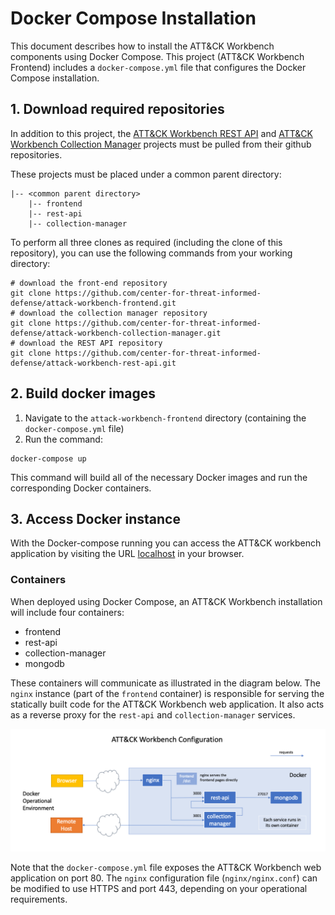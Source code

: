 # Docker Compose Installation

This document describes how to install the ATT&CK Workbench components using Docker Compose. This project (ATT&CK Workbench Frontend) includes a `docker-compose.yml` file that configures the Docker Compose installation.

## 1. Download required repositories

In addition to this project, the [ATT&CK Workbench REST API](https://github.com/center-for-threat-informed-defense/attack-workbench-rest-api) and [ATT&CK Workbench Collection Manager](https://github.com/center-for-threat-informed-defense/attack-workbench-collection-manager) projects must be pulled from their github repositories.

These projects must be placed under a common parent directory:

```
|-- <common parent directory>
    |-- frontend
    |-- rest-api
    |-- collection-manager
```

To perform all three clones as required (including the clone of this repository), you can use the following commands from your working directory:
```shell
# download the front-end repository
git clone https://github.com/center-for-threat-informed-defense/attack-workbench-frontend.git
# download the collection manager repository
git clone https://github.com/center-for-threat-informed-defense/attack-workbench-collection-manager.git
# download the REST API repository
git clone https://github.com/center-for-threat-informed-defense/attack-workbench-rest-api.git
```

## 2. Build docker images

1. Navigate to the `attack-workbench-frontend` directory (containing the `docker-compose.yml` file)
2. Run the command:
```shell
docker-compose up
```

This command will build all of the necessary Docker images and run the corresponding Docker containers.

## 3. Access Docker instance

With the Docker-compose running you can access the ATT&CK workbench application by visiting the URL [localhost](localhost) in your browser.

### Containers

When deployed using Docker Compose, an ATT&CK Workbench installation will include four containers:
* frontend
* rest-api
* collection-manager
* mongodb

These containers will communicate as illustrated in the diagram below.
The `nginx` instance (part of the `frontend` container) is responsible for serving the statically built code for the ATT&CK Workbench web application.
It also acts as a reverse proxy for the `rest-api` and `collection-manager` services.

![Workbench Configuration](images/workbench-configuration-docker-compose.png)

Note that the `docker-compose.yml` file exposes the ATT&CK Workbench web application on port 80.
The `nginx` configuration file (`nginx/nginx.conf`) can be modified to use HTTPS and port 443, depending on your operational requirements.
